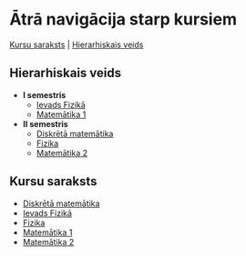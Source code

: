 # Ātrā navigācija starp kursiem

[Kursu saraksts](#kursu-saraksts) | [Hierarhiskais veids](#hierarhiskais-veids)

## Hierarhiskais veids

- **I semestris**
  - [Ievads Fizikā](https://github.com/RTUtniy/my-rtu-files/tree/main/I%20semestris/Ievads%20Fizik%C4%81)
  - [Matemātika 1](https://github.com/RTUtniy/my-rtu-files/tree/main/I%20semestris/Matem%C4%81tika)
- **II semestris**
  - [Diskrētā matemātika](https://github.com/RTUtniy/my-rtu-files/tree/main/II%20semestris/Diskr%C4%93t%C4%81%20matem%C4%81tika)
  - [Fizika](https://github.com/RTUtniy/my-rtu-files/tree/main/II%20semestris/Fizika)
  - [Matemātika 2](https://github.com/RTUtniy/my-rtu-files/tree/main/II%20semestris/Matem%C4%81tika%202)

## Kursu saraksts

- [Diskrētā matemātika](https://github.com/RTUtniy/my-rtu-files/tree/main/II%20semestris/Diskr%C4%93t%C4%81%20matem%C4%81tika)
- [Ievads Fizikā](https://github.com/RTUtniy/my-rtu-files/tree/main/I%20semestris/Ievads%20Fizik%C4%81)
- [Fizika](https://github.com/RTUtniy/my-rtu-files/tree/main/II%20semestris/Fizika)
- [Matemātika 1](https://github.com/RTUtniy/my-rtu-files/tree/main/I%20semestris/Matem%C4%81tika)
- [Matemātika 2](https://github.com/RTUtniy/my-rtu-files/tree/main/II%20semestris/Matem%C4%81tika%202)
